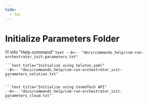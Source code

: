 ```yaml
---
hide:
  - toc
---
```

# Initialize Parameters Folder

!!! info "Help command"
    ```text
    --8<-- "docs/commands_help/csm-run-orchestrator_init-parameters.txt"
    ```

    ```text title="Initialize using Soluton.yaml"
    --8<-- "docs/commands_help/csm-run-orchestrator_init-parameters_solution.txt"
    ```

    ```text title="Initialize using CosmoTech API"
    --8<-- "docs/commands_help/csm-run-orchestrator_init-parameters_cloud.txt"
    ```

